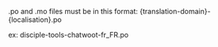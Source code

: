 .po and .mo files must be in this format:
{translation-domain}-{localisation}.po

ex:
disciple-tools-chatwoot-fr_FR.po
